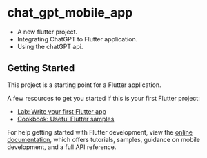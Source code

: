 # chat_gpt_mobile_app

<ul><li>A new flutter project.</li>
<li>Integrating ChatGPT to Flutter application.</li>
  <li>Using the chatGPT api.</li></ul> 

## Getting Started

This project is a starting point for a Flutter application.

A few resources to get you started if this is your first Flutter project:

- [Lab: Write your first Flutter app](https://docs.flutter.dev/get-started/codelab)
- [Cookbook: Useful Flutter samples](https://docs.flutter.dev/cookbook)

For help getting started with Flutter development, view the
[online documentation](https://docs.flutter.dev/), which offers tutorials,
samples, guidance on mobile development, and a full API reference.
